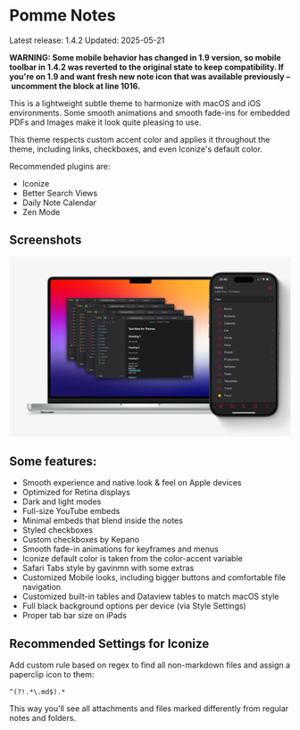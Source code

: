 # Pomme Notes
Latest release: 1.4.2
Updated: 2025-05-21

**WARNING: Some mobile behavior has changed in 1.9 version, so mobile toolbar in 1.4.2 was reverted to the original state to keep compatibility. If you're on 1.9 and want fresh new note icon that was available previously – uncomment the block at line 1016.**

This is a lightweight subtle theme to harmonize with macOS and iOS environments.
Some smooth animations and smooth fade-ins for embedded PDFs and Images make it look quite pleasing to use.

This theme respects custom accent color and applies it throughout the theme, including links, checkboxes, and even Iconize's default color.

Recommended plugins are:
- Iconize
- Better Search Views
- Daily Note Calendar
- Zen Mode

## Screenshots
![](https://github.com/MrParalloid/pomme-notes/blob/main/images/main.jpg)

## Some features:
- Smooth experience and native look & feel on Apple devices
- Optimized for Retina displays
- Dark and light modes
- Full-size YouTube embeds
- Minimal embeds that blend inside the notes
- Styled checkboxes
- Custom checkboxes by Kepano
- Smooth fade-in animations for keyframes and menus
- Iconize default color is taken from the color-accent variable
- Safari Tabs style by gavinmn with some extras
- Customized Mobile looks, including bigger buttons and comfortable file navigation
- Customized built-in tables and Dataview tables to match macOS style
- Full black background options per device (via Style Settings)
- Proper tab bar size on iPads

## Recommended Settings for Iconize
Add custom rule based on regex to find all non-markdown files and assign a paperclip icon to them: 

```
^(?!.*\.md$).*
```
This way you'll see all attachments and files marked differently from regular notes and folders.
